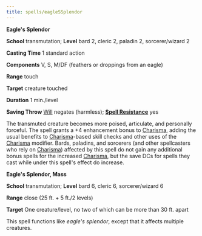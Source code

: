 ```yaml
---
title: spells/eagleSSplendor
---
```

 **Eagle's Splendor**

**School** transmutation; **Level** bard 2, cleric 2, paladin 2, sorcerer/wizard 2

**Casting Time** 1 standard action

**Components** V, S, M/DF (feathers or droppings from an eagle)

**Range** touch

**Target** creature touched

**Duration** 1 min./level

**Saving Throw** [Will](../combat#_will) negates (harmless); **[Spell Resistance](../glossary#_spell-resistance)** yes

The transmuted creature becomes more poised, articulate, and personally forceful. The spell grants a +4 enhancement bonus to [Charisma](../gettingStarted#_charisma-new), adding the usual benefits to [Charisma](../gettingStarted#_charisma-new)-based skill checks and other uses of the [Charisma](../gettingStarted#_charisma-new) modifier. Bards, paladins, and sorcerers (and other spellcasters who rely on [Charisma](../gettingStarted#_charisma-new)) affected by this spell do not gain any additional bonus spells for the increased [Charisma](../gettingStarted#_charisma-new), but the save DCs for spells they cast while under this spell's effect do increase.

**Eagle's Splendor, Mass**

**School** transmutation; **Level** bard 6, cleric 6, sorcerer/wizard 6

**Range** close (25 ft. + 5 ft./2 levels)

**Target** One creature/level, no two of which can be more than 30 ft. apart

This spell functions like _eagle's splendor_, except that it affects multiple creatures.

